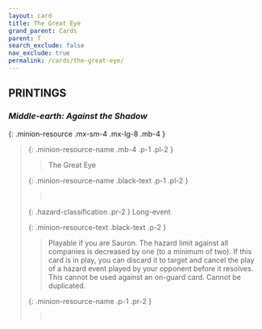 ```yaml
---
layout: card
title: The Great Eye
grand_parent: Cards
parent: T
search_exclude: false
nav_exclude: true
permalink: /cards/the-great-eye/
---
```


## PRINTINGS


### _Middle-earth: Against the Shadow_

{: .minion-resource .mx-sm-4 .mx-lg-8 .mb-4 }
> {: .minion-resource-name .mb-4 .p-1 .pl-2 }
> > <div class="hazard-mp"></div>
> > <div class="card-name">The Great Eye</div>
>
> {: .minion-resource-name .black-text .p-1 .pl-2 }
> > &nbsp;
>
> {: .hazard-classification .pr-2 }
> Long-event
>
> {: .minion-resource-text .black-text .p-2 }
> > Playable if you are Sauron. The hazard limit against all companies is decreased by one (to a minimum of two). If this card is in play, you can discard it to target and cancel the play of a hazard event played by your opponent before it resolves. This cannot be used against an on-guard card. Cannot be duplicated. 
> 
> {: .minion-resource-name .p-1 .pr-2 }
> > <div class="card-shield"></div>
> > <div class="card-corruption-white">&nbsp;</div>
